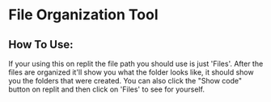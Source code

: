 # File Organization Tool

## How To Use:
If your using this on replit the file path you should use is just 'Files'. After the files are organized it'll show you what the folder looks like, it should show you the folders that were created. You can also click the "Show code" button on replit and then click on 'Files' to see for yourself.

